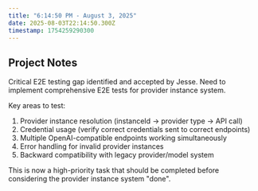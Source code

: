 ```yaml
---
title: "6:14:50 PM - August 3, 2025"
date: 2025-08-03T22:14:50.300Z
timestamp: 1754259290300
---
```


## Project Notes

Critical E2E testing gap identified and accepted by Jesse. Need to implement comprehensive E2E tests for provider instance system.

Key areas to test:
1. Provider instance resolution (instanceId → provider type → API call)
2. Credential usage (verify correct credentials sent to correct endpoints)
3. Multiple OpenAI-compatible endpoints working simultaneously
4. Error handling for invalid provider instances
5. Backward compatibility with legacy provider/model system

This is now a high-priority task that should be completed before considering the provider instance system "done".
